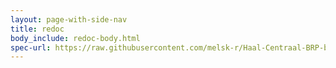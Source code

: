 ```yaml
---
layout: page-with-side-nav
title: redoc
body_include: redoc-body.html
spec-url: https://raw.githubusercontent.com/melsk-r/Haal-Centraal-BRP-bevragen/develop/specificatie/genereervariant/openapi.yaml
---
```

<redoc spec-url='{{ page.spec-url}}'></redoc>
